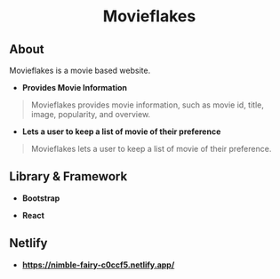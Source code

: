 <h1 align="center">
  <p align="center">Movieflakes</p>
</h1>

## About

Movieflakes is a movie based website.

- **Provides Movie Information**

> Movieflakes provides movie information, such as movie id, title, image, popularity, and overview.

- **Lets a user to keep a list of movie of their preference**

> Movieflakes lets a user to keep a list of movie of their preference.

## Library & Framework

- **Bootstrap**

- **React**

## Netlify

- **https://nimble-fairy-c0ccf5.netlify.app/**
